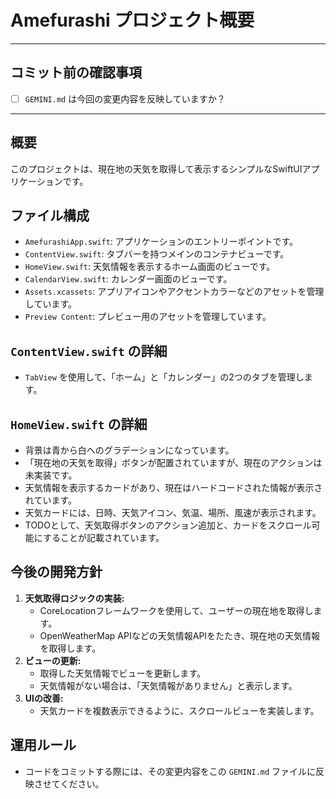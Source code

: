 # Amefurashi プロジェクト概要

---
## コミット前の確認事項

- [ ] `GEMINI.md` は今回の変更内容を反映していますか？
---

## 概要

このプロジェクトは、現在地の天気を取得して表示するシンプルなSwiftUIアプリケーションです。

## ファイル構成

- `AmefurashiApp.swift`: アプリケーションのエントリーポイントです。
- `ContentView.swift`: タブバーを持つメインのコンテナビューです。
- `HomeView.swift`: 天気情報を表示するホーム画面のビューです。
- `CalendarView.swift`: カレンダー画面のビューです。
- `Assets.xcassets`: アプリアイコンやアクセントカラーなどのアセットを管理しています。
- `Preview Content`: プレビュー用のアセットを管理しています。

## `ContentView.swift` の詳細

- `TabView` を使用して、「ホーム」と「カレンダー」の2つのタブを管理します。

## `HomeView.swift` の詳細

- 背景は青から白へのグラデーションになっています。
- 「現在地の天気を取得」ボタンが配置されていますが、現在のアクションは未実装です。
- 天気情報を表示するカードがあり、現在はハードコードされた情報が表示されています。
- 天気カードには、日時、天気アイコン、気温、場所、風速が表示されます。
- TODOとして、天気取得ボタンのアクション追加と、カードをスクロール可能にすることが記載されています。

## 今後の開発方針

1.  **天気取得ロジックの実装:**
    -   CoreLocationフレームワークを使用して、ユーザーの現在地を取得します。
    -   OpenWeatherMap APIなどの天気情報APIをたたき、現在地の天気情報を取得します。
2.  **ビューの更新:**
    -   取得した天気情報でビューを更新します。
    -   天気情報がない場合は、「天気情報がありません」と表示します。
3.  **UIの改善:**
    -   天気カードを複数表示できるように、スクロールビューを実装します。

## 運用ルール

-   コードをコミットする際には、その変更内容をこの `GEMINI.md` ファイルに反映させてください。
